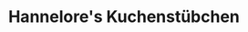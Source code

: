 ---
title: "Hannelore's Kuchenstübchen"
url: /duesseldorf/hannelores-kuchenstuebchen/
shop: Bäckerei
---